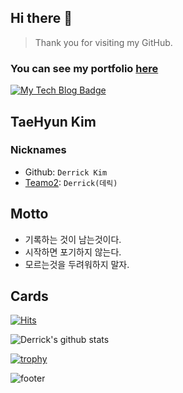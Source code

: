 ## Hi there 👋
> Thank you for visiting my GitHub.

### You can see my portfolio [here]()


[![My Tech Blog Badge](http://img.shields.io/badge/-My%20Tech%20blog-black?style=flat-square&logo=github&link=https://kinetic27.github.io/)](https://derrickkim0109.github.io/) 

## TaeHyun Kim 

### Nicknames
- Github: `Derrick Kim`
- [Teamo2](https://www.carmore.kr/): `Derrick(데릭)`


## Motto
- 기록하는 것이 남는것이다.
- 시작하면 포기하지 않는다. 
- 모르는것을 두려워하지 말자.

## Cards

[![Hits](https://hits.seeyoufarm.com/api/count/incr/badge.svg?url=https%3A%2F%2Fgithub.com%2Fderrickkim0109&count_bg=%23367AB6&title_bg=%23555555&icon=&icon_color=%23E7E7E7&title=hits&edge_flat=false)](https://hits.seeyoufarm.com)

![Derrick's github stats](https://github-readme-stats.vercel.app/api?username=derrickkim0109&show_icons=true&theme=cobalt)

[![trophy](https://github-profile-trophy.vercel.app/?username=derrickkim0109&theme=dracula&rank=SSS,SS,S,AAA,AA,A,B)](https://github.com/ryo-ma/github-profile-trophy)




![footer](https://capsule-render.vercel.app/api?type=wave&color=gradient&height=150&section=footer)








<!--
**Derrickkim/Derrickkim** is a ✨ _special_ ✨ repository because its `README.md` (this file) appears on your GitHub profile.

Here are some ideas to get you started:

- 🔭 I’m currently working on ...
- 🌱 I’m currently learning ...
- 👯 I’m looking to collaborate on ...
- 🤔 I’m looking for help with ...
- 💬 Ask me about ...
- 📫 How to reach me: ...
- 😄 Pronouns: ...
- ⚡ Fun fact: ...
-->
